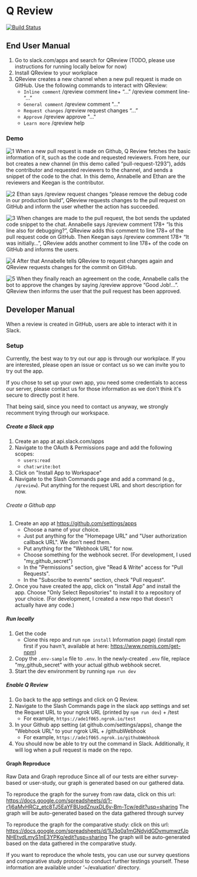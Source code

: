 # Q Review

[![Build Status](https://travis-ci.com/KeegJordan/CSE403.svg?branch=master)](https://travis-ci.com/KeegJordan/CSE403)

## End User Manual
1. Go to slack.com/apps and search for QReview (TODO, please use instructions for running locally below for now)
2. Install QReview to your workplace
3. QReview creates a new channel when a new pull request is made on GitHub. Use the following commands to interact with QReview:
	* `Inline comment`
	/qreview comment line+ “...”
	/qreview comment line- “...”
	* `General comment`
	/qreview comment "..."
	* `Request changes`
	/qreview request changes “...”
	* `Approve`
	/qreview approve "..."
	* `Learn more`
	/qreview help


### Demo
![1](https://github.com/KeegJordan/CSE403/blob/master/reports/week5/PullRequestCreate.jpg?raw=true)
When a new pull request is made on Github, Q Review fetches the basic information of it, such as the code and requested reviewers. From here, our bot creates a new channel (in this demo called “pull-request-1293”), adds the contributor and requested reviewers to the channel, and sends a snippet of the code to the chat. In this demo, Annabelle and Ethan are the reviewers and Keegan is the contributor.


![2](https://github.com/KeegJordan/CSE403/blob/master/reports/week5/2.png?raw=true)
Ethan says /qreview request changes “please remove the debug code in our production build”, QReview requests changes to the pull request on GitHub and inform the user whether the action has succeeded.  


![3](https://github.com/KeegJordan/CSE403/blob/master/reports/week5/3edited.jpg?raw=true)
When changes are made to the pull request, the bot sends the updated code snippet to the chat. Annabelle says /qreview comment 178+ “Is this line also for debugging?”, QReview adds this comment to line 178+ of the pull request code on GitHub. Then Keegan says /qreview comment 178+ “It was initially…”, QReview adds another comment to line 178+ of the code on GitHub and informs the users.


![4](https://github.com/KeegJordan/CSE403/blob/master/reports/week5/4.png?raw=true)
After that Annabelle tells QReview to request changes again and QReview requests changes for the commit on GitHub.


![5](https://github.com/KeegJordan/CSE403/blob/master/reports/week5/5edited.jpg?raw=true)
When they finally reach an agreement on the code, Annabelle calls the bot to approve the changes by saying /qreview approve “Good Job!...”. QReview then informs the user that the pull request has been approved. 




## Developer Manual

When a review is created in GitHub, users are able to interact with it in Slack.

### Setup

Currently, the best way to try out our app is through our workplace.
If you are interested, please open an issue or contact us so we can invite you to try out the app.

If you chose to set up your own app, you need some credentials to access our server, please contact
us for those information as we don't think it's secure to directly post it here.

That being said, since you need to contact us anyway, we strongly recomment trying through our workspace.

##### Create a Slack app

1. Create an app at api.slack.com/apps
2. Navigate to the OAuth & Permissions page and add the following scopes:
    * `users:read`
    * `chat:write:bot`
3. Click on "Install App to Workspace"
4. Navigate to the Slash Commands page and add a command (e.g., `/qreview`). Put anything for the request URL and short description for now.

###### Create a Github app

1. Create an app at https://github.com/settings/apps
	* Choose a name of your choice.
    * Just put anything for the "Homepage URL" and "User authorization callback
      URL". We don't need them.
    * Put anything for the "Webhook URL" for now.
    * Choose something for the webhook secret. (For development, I used
      "my_github_secret")
    * In the "Permissions" section, give "Read & Write" access for "Pull
      Requests".
    * In the "Subscribe to events" section, check "Pull request".
2. Once you have created the app, click on "Install App" and install the app.
   Choose "Only Select Repositories" to install it to a repository of your
   choice. (For development, I created a new repo that doesn't actually have any
   code.)

##### Run locally
1. Get the code
    * Clone this repo and run `npm install` Information page) (install npm first if you havn't, available at here:          	  https://www.npmjs.com/get-npm)
2. Copy the `.env-sample` file to `.env`. In the newly-created `.env` file,
   replace "my_github_secret" with your actual github webhook secret.
3. Start the dev environment by running `npm run dev`

##### Enable Q Review
1. Go back to the app settings and click on Q Review.
2. Navigate to the Slash Commands page in the slack app settings and set the Request URL to your ngrok URL (printed by `npm run dev`) + /test
    * For example, `https://ade1f065.ngrok.io/test`
3. In your Github app setting (at github.com/settings/apps), change the "Webhook URL" to your ngrok URL + /githubWebhook
	* For example, `https://ade1f065.ngrok.io/githubWebhook`
4. You should now be able to try out the command in Slack. Additionally, it will
   log when a pull request is made on the repo.
   
#### Graph Reproduce
Raw Data and Graph reproduce
Since all of our tests are either survey-based or user-study, our graph is generated based on our gathered data. 

To reproduce the graph for the survey from raw data, click on this url: https://docs.google.com/spreadsheets/d/1-r1j6aMvHRCz_etc8TJ5EaYFBUqdZnuxDL6y-Bm-Tcw/edit?usp=sharing
The graph will be auto-generated based on the data gathered through survey

To reproduce the graph for the comparative study: click on this url:
https://docs.google.com/spreadsheets/d/1lJ3q0a1mGNdyjdGDvmumwzfJpNHEtvdLmyS1nE3YPKg/edit?usp=sharing
The graph will be auto-generated based on the data gathered in the comparative study.

If you want to reproduce the whole tests, you can use our survey questions and comparative study protocol to conduct further testings yourself. These information are available under ‘~/evaluation’ directory.

